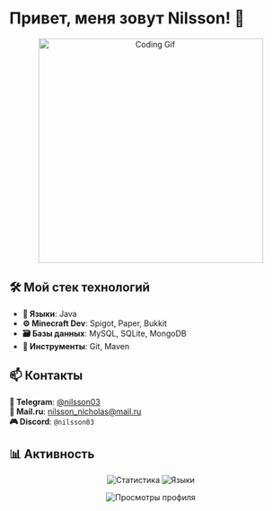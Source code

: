 # Привет, меня зовут Nilsson! 👋

<p align="center">
  <img src="https://media.giphy.com/media/Ll22OhMLAlVDb8UQWe/giphy.gif" width="400" alt="Coding Gif">
</p>

## 🛠️ Мой стек технологий
- **📜 Языки**: Java
- **⚙️ Minecraft Dev**: Spigot, Paper, Bukkit
- **🗃️ Базы данных**: MySQL, SQLite, MongoDB  
- **🔧 Инструменты**: Git, Maven 

## 📫 Контакты
**📱 Telegram**: [@nilsson03](https://t.me/nilsson03)  
**📧 Mail.ru**: [nilsson_nicholas@mail.ru](mailto:nilsson_nicholas@mail.ru)  
**🎮 Discord**: `@nilsson03`        

## 📊 Активность
<div align="center">
  <img src="https://github-readme-stats.vercel.app/api?username=nilsson03&show_icons=true&theme=dracula" alt="Статистика">
  <img src="https://github-readme-stats.vercel.app/api/top-langs/?username=nilsson03&layout=compact&theme=dracula" alt="Языки">
</div>

<p align="center">
  <img src="https://komarev.com/ghpvc/?username=nilsson03&color=blue&style=flat" alt="Просмотры профиля">
</p>
